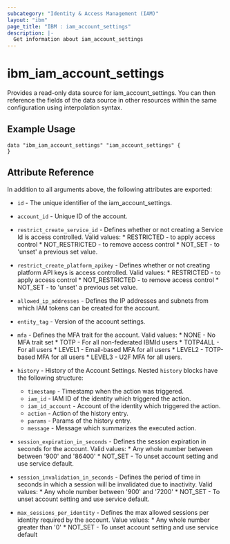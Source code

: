 ```yaml
---
subcategory: "Identity & Access Management (IAM)"
layout: "ibm"
page_title: "IBM : iam_account_settings"
description: |-
  Get information about iam_account_settings
---
```


# ibm\_iam_account_settings

Provides a read-only data source for iam_account_settings. You can then reference the fields of the data source in other resources within the same configuration using interpolation syntax.

## Example Usage

```hcl
data "ibm_iam_account_settings" "iam_account_settings" {
}
```

## Attribute Reference

In addition to all arguments above, the following attributes are exported:

* `id` - The unique identifier of the iam_account_settings.

* `account_id` - Unique ID of the account.

* `restrict_create_service_id` - Defines whether or not creating a Service Id is access controlled. Valid values:  * RESTRICTED - to apply access control  * NOT_RESTRICTED - to remove access control  * NOT_SET - to 'unset' a previous set value.

* `restrict_create_platform_apikey` - Defines whether or not creating platform API keys is access controlled. Valid values:  * RESTRICTED - to apply access control  * NOT_RESTRICTED - to remove access control  * NOT_SET - to 'unset' a previous set value.

* `allowed_ip_addresses` - Defines the IP addresses and subnets from which IAM tokens can be created for the account.

* `entity_tag` - Version of the account settings.

* `mfa` - Defines the MFA trait for the account. Valid values:  * NONE - No MFA trait set  * TOTP - For all non-federated IBMId users  * TOTP4ALL - For all users  * LEVEL1 - Email-based MFA for all users  * LEVEL2 - TOTP-based MFA for all users  * LEVEL3 - U2F MFA for all users.

* `history` - History of the Account Settings. Nested `history` blocks have the following structure:
	* `timestamp` - Timestamp when the action was triggered.
	* `iam_id` - IAM ID of the identity which triggered the action.
	* `iam_id_account` - Account of the identity which triggered the action.
	* `action` - Action of the history entry.
	* `params` - Params of the history entry.
	* `message` - Message which summarizes the executed action.

* `session_expiration_in_seconds` - Defines the session expiration in seconds for the account. Valid values:  * Any whole number between between '900' and '86400'  * NOT_SET - To unset account setting and use service default.

* `session_invalidation_in_seconds` - Defines the period of time in seconds in which a session will be invalidated due  to inactivity. Valid values:   * Any whole number between '900' and '7200'   * NOT_SET - To unset account setting and use service default.

* `max_sessions_per_identity` - Defines the max allowed sessions per identity required by the account. Value values: * Any whole number greater than '0'   * NOT_SET - To unset account setting and use service default 